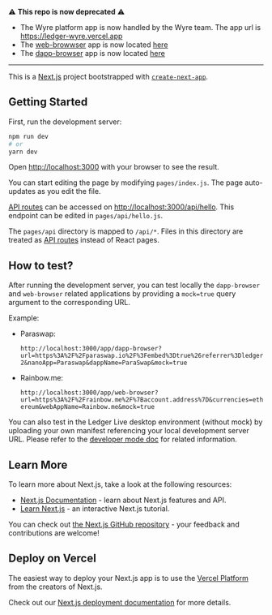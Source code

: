⚠️ **This repo is now deprecated** ⚠️

- The Wyre platform app is now handled by the Wyre team. The app url is https://ledger-wyre.vercel.app
- The [web-browwser](https://github.com/LedgerHQ/ledger-live-platform-apps/blob/main/pages/app/web-browser.tsx) app is now located [here](https://github.com/LedgerHQ/platform-app-web-browser)
- The [dapp-browser](https://github.com/LedgerHQ/ledger-live-platform-apps/blob/main/pages/app/dapp-browser.tsx) app is now located [here](https://github.com/LedgerHQ/eth-dapp-browser)

----

This is a [Next.js](https://nextjs.org/) project bootstrapped with [`create-next-app`](https://github.com/vercel/next.js/tree/canary/packages/create-next-app).

## Getting Started

First, run the development server:

```bash
npm run dev
# or
yarn dev
```

Open [http://localhost:3000](http://localhost:3000) with your browser to see the result.

You can start editing the page by modifying `pages/index.js`. The page auto-updates as you edit the file.

[API routes](https://nextjs.org/docs/api-routes/introduction) can be accessed on [http://localhost:3000/api/hello](http://localhost:3000/api/hello). This endpoint can be edited in `pages/api/hello.js`.

The `pages/api` directory is mapped to `/api/*`. Files in this directory are treated as [API routes](https://nextjs.org/docs/api-routes/introduction) instead of React pages.

## How to test?

After running the development server, you can test locally the `dapp-browser` and `web-browser` related applications by providing a `mock=true` query argument to the corresponding URL.

Example:

- Paraswap:

  `http://localhost:3000/app/dapp-browser?url=https%3A%2F%2Fparaswap.io%2F%3Fembed%3Dtrue%26referrer%3Dledger2&nanoApp=Paraswap&dappName=ParaSwap&mock=true`

- Rainbow.me:

  `http://localhost:3000/app/web-browser?url=https%3A%2F%2Frainbow.me%2F%7Baccount.address%7D&currencies=ethereum&webAppName=Rainbow.me&mock=true`

You can also test in the Ledger Live desktop environment (without mock) by uploading your own manifest referencing your local development server URL. Please refer to the [developer mode doc](https://developers.ledger.com/docs/platform-app/developer-mode/) for related information.

## Learn More

To learn more about Next.js, take a look at the following resources:

- [Next.js Documentation](https://nextjs.org/docs) - learn about Next.js features and API.
- [Learn Next.js](https://nextjs.org/learn) - an interactive Next.js tutorial.

You can check out [the Next.js GitHub repository](https://github.com/vercel/next.js/) - your feedback and contributions are welcome!

## Deploy on Vercel

The easiest way to deploy your Next.js app is to use the [Vercel Platform](https://vercel.com/new?utm_medium=default-template&filter=next.js&utm_source=create-next-app&utm_campaign=create-next-app-readme) from the creators of Next.js.

Check out our [Next.js deployment documentation](https://nextjs.org/docs/deployment) for more details.
